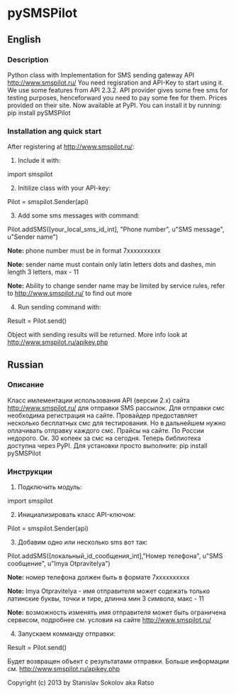 # pySMSPilot

## English

### Description

Python class with Implementation for SMS sending gateway API <http://www.smspilot.ru/>
You need regisration and API-Key to start using it. We use some features from API 2.3.2.
API provider gives some free sms for testing purposes, henceforward you need to pay some
fee for them. Prices provided on their site.
Now available at PyPI. You can install it by running: pip install pySMSPilot

### Installation ang quick start

After registering at <http://www.smspilot.ru/>:
1. Include it with:

import smspilot

2. Initilize class with your API-key:

Pilot = smspilot.Sender(api)

3. Add some sms messages with command:

Pilot.addSMS([your_local_sms_id_int], "Phone number", u"SMS message", u"Sender name")

**Note:** phone number must be in format 7xxxxxxxxxx

**Note:** sender name must contain only latin letters dots and dashes, min length 3 letters, max - 11

**Note:** Ability to change sender name may be limited by service rules, refer to http://www.smspilot.ru/ to find out more

4. Run sending command with:

Result = Pilot.send()

Object with sending results will be returned. More info look at <http://www.smspilot.ru/apikey.php>


## Russian

### Описание

Класс имлементации использования API (версии 2.x) сайта http://www.smspilot.ru/ для отправки SMS рассылок.
Для отправки смс необходима регистрация на сайте. Провайдер предоставляет несколько бесплатных смс для тестирования. Но в дальнейшем нужно оплачивать отправку каждого смс. Прайсы на сайте. По России недорого. Ок. 30 копеек за смс на сегодня.
Теперь библиотека доступна через PyPI. Для установки просто выполните: pip install pySMSPilot

### Инструкции

1. Подключить модуль:

import smspilot

2. Инициализировать класс API-ключом:

Pilot = smspilot.Sender(api)

3. Добавим одно или несколько sms вот так:

Pilot.addSMS([локальный_id_сообщения_int],"Номер телефона", u"SMS сообщение", u"Imya Otpravitelya")

**Note:** номер телефона должен быть в формате 7xxxxxxxxxx

**Note:** Imya Otpravitelya - имя отправителя может содежать только латинские буквы, точки и тире, длинна мин 3 символа, макс - 11

**Note:** возможность изменять имя отправителя может быть ограничена сервисом, подробнее см. условия на сайте http://www.smspilot.ru/

4. Запускаем комманду отправки:

Result = Pilot.send()

Будет возвращен объект с результатами отправки. Больше информации см. <http://www.smspilot.ru/apikey.php>

Copyright (c) 2013 by Stanislav Sokolov aka Ratso
